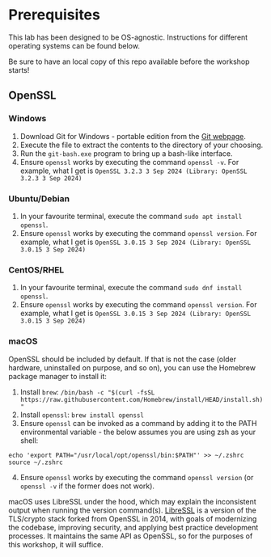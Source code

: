# Prerequisites

This lab has been designed to be OS-agnostic. Instructions for different operating systems can be found below.

Be sure to have an local copy of this repo available before the workshop starts!

## OpenSSL
### Windows

1. Download Git for Windows - portable edition from the [Git webpage](https://git-scm.com/downloads/win).
2. Execute the file to extract the contents to the directory of your choosing.
3. Run the `git-bash.exe` program to bring up a bash-like interface.
4. Ensure `openssl`  works by executing the command `openssl -v`. For example, what I get is `OpenSSL 3.2.3 3 Sep 2024 (Library: OpenSSL 3.2.3 3 Sep 2024)`


### Ubuntu/Debian

1. In your favourite terminal, execute the command `sudo apt install openssl`.
2. Ensure `openssl`  works by executing the command `openssl version`. For example, what I get is `OpenSSL 3.0.15 3 Sep 2024 (Library: OpenSSL 3.0.15 3 Sep 2024)`

### CentOS/RHEL

1. In your favourite terminal, execute the command `sudo dnf install openssl`.
2. Ensure `openssl`  works by executing the command `openssl version`. For example, what I get is `OpenSSL 3.0.15 3 Sep 2024 (Library: OpenSSL 3.0.15 3 Sep 2024)`


### macOS

OpenSSL should be included by default. If that is not the case (older hardware, uninstalled on purpose, and so on), you can use the Homebrew package manager to install it:

1. Install `brew`: `/bin/bash -c "$(curl -fsSL https://raw.githubusercontent.com/Homebrew/install/HEAD/install.sh)"`
2. Install `openssl`: `brew install openssl`
3. Ensure `openssl` can be invoked as a command by adding it to the PATH environmental variable - the below assumes you are using zsh as your shell:
```
echo 'export PATH="/usr/local/opt/openssl/bin:$PATH"' >> ~/.zshrc
source ~/.zshrc
```
4. Ensure `openssl`  works by executing the command `openssl version` (or `openssl -v` if the former does not work).

macOS uses LibreSSL under the hood, which may explain the inconsistent output when running the version command(s). [LibreSSL](https://www.libressl.org/) is a version of the TLS/crypto stack forked from OpenSSL in 2014, with goals of modernizing the codebase, improving security, and applying best practice development processes. It maintains the same API as OpenSSL, so for the purposes of this workshop, it will suffice.


